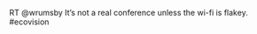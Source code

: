 <!--
id: 1131566109
link: http://kevinisom.info/post/1131566109/rt-wrumsby-its-not-a-real-conference-unless-the
slug: rt-wrumsby-its-not-a-real-conference-unless-the
date: Thu Sep 16 2010 23:34:16 GMT+1200 (NZST)
raw: {"blog_name":"kevinisom","id":1131566109,"post_url":"http://kevinisom.info/post/1131566109/rt-wrumsby-its-not-a-real-conference-unless-the","slug":"rt-wrumsby-its-not-a-real-conference-unless-the","type":"text","date":"2010-09-16 11:34:16 GMT","timestamp":1284636856,"state":"published","format":"html","reblog_key":"OKepSCC5","tags":[],"short_url":"http://tmblr.co/Zw68Yy13SbGT","highlighted":[],"feed_item":"http://twitter.com/kev_nz/statuses/24618613265","from_feed_id":"650289","note_count":0,"title":null,"body":"<p>RT @wrumsby It&#8217;s not a real conference unless the wi-fi is flakey. #ecovision</p>"}
publish: 2010-09-016
tags: 
title: null
-->


RT @wrumsby It’s not a real conference unless the wi-fi is flakey.
\#ecovision


